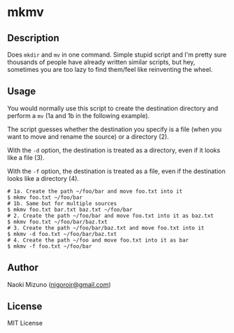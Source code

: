 # mkmv

## Description

Does `mkdir` and `mv` in one command. Simple stupid script and I'm pretty sure
thousands of people have already written similar scripts, but hey, sometimes
you are too lazy to find them/feel like reinventing the wheel.

## Usage

You would normally use this script to create the destination directory and
perform a `mv` (1a and 1b in the following example).

The script guesses whether the destination you specify is a file (when you
want to move and rename the source) or a directory (2).

With the `-d` option, the destination is treated as a directory, even if it
looks like a file (3).

With the `-f` option, the destination is treated as a file, even if the
destination looks like a directory (4).

```console
# 1a. Create the path ~/foo/bar and move foo.txt into it
$ mkmv foo.txt ~/foo/bar
# 1b. Same but for multiple sources
$ mkmv foo.txt bar.txt baz.txt ~/foo/bar
# 2. Create the path ~/foo/bar and move foo.txt into it as baz.txt
$ mkmv foo.txt ~/foo/bar/baz.txt
# 3. Create the path ~/foo/bar/baz.txt and move foo.txt into it
$ mkmv -d foo.txt ~/foo/bar/baz.txt
# 4. Create the path ~/foo and move foo.txt into it as bar
$ mkmv -f foo.txt ~/foo/bar
```

## Author

Naoki Mizuno (nigorojr@gmail.com)

## License

MIT License
